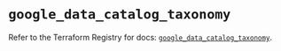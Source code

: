 # `google_data_catalog_taxonomy`

Refer to the Terraform Registry for docs: [`google_data_catalog_taxonomy`](https://registry.terraform.io/providers/hashicorp/google/6.50.0/docs/resources/data_catalog_taxonomy).
